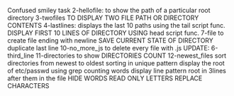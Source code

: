 Confused smiley task
2-hellofile: to show the path of a particular root directory
3-twofiles TO DISPLAY TWO FILE PATH OR DIRECTORY CONTENTS
4-lastlines: displays the last 10 paths using the tail script func.
DISPLAY FIRST 10 LINES OF DIRECTORY USING head script func.
7-file to create file ending with newline
SAVE CURRENT STATE OF DIRECTORY
duplicate last line
10-no_more_js to delete every file with .js
UPDATE: 6-third_line
11-directories to show DIRECTORIES COUNT
12-newest_files sort directories from newest to oldest
sorting in unique pattern
display the root of etc/passwd using grep
counting words
display line pattern root in 3lines after them in the file
HIDE WORDS
READ ONLY LETTERS
REPLACE CHARACTERS

